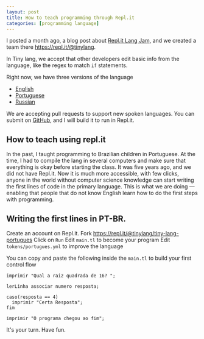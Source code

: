 ```yaml
---
layout: post
title: How to teach programming through Repl.it
categories: [programming language]
---
```


I posted a month ago, a blog post about [Repl.it Lang Jam](https://repl.it/site/jam), and we created a team there https://repl.it/@tinylang.

In Tiny lang, we accept that other developers edit basic info from the language, like the regex to match `if` statements.

Right now, we have three versions of the language

- [English](https://repl.it/@tinylang/tiny-lang-english)
- [Portuguese](https://repl.it/@tinylang/tiny-lang-portugues)
- [Russian](https://repl.it/@tinylang/tiny-lang-russkii)

We are accepting pull requests to support new spoken languages. You can submit on [GitHub](https://github.com/vgsantoniazzi/tiny-lang), and I will build it to run in Repl.it.

## How to teach using repl.it

In the past, I taught programming to Brazilian children in Portuguese. At the time, I had to compile the lang in several computers and make sure that everything is okay before starting the class. It was five years ago, and we did not have Repl.it. Now it is much more accessible, with few clicks, anyone in the world without computer science knowledge can start writing the first lines of code in the primary language. This is what we are doing — enabling that people that do not know English learn how to do the first steps with programming.

## Writing the first lines in PT-BR.

Create an account on Repl.it.
Fork https://repl.it/@tinylang/tiny-lang-portugues
Click on `Run`
Edit `main.tl` to become your program
Edit `tokens/portugues.yml` to improve the language

You can copy and paste the following inside the `main.tl` to build your first control flow

```
imprimir "Qual a raiz quadrada de 16? ";

lerLinha associar numero resposta;

caso(resposta == 4)
  imprimir "Certa Resposta";
fim

imprimir "O programa chegou ao fim";
```

It's your turn. Have fun.
